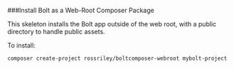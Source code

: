 ###Install Bolt as a Web-Root Composer Package

This skeleton installs the Bolt app outside of the web root, with a public directory to handle
public assets.

To install:

`composer create-project rossriley/boltcomposer-webroot mybolt-project`
